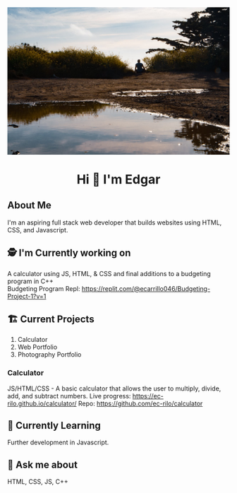 <img src="images/Background.jpg" alt="Edgar sitting outside during golden hour" align="center">
<h1 align="center">Hi 👋 I'm Edgar</h1>

## About Me
I'm an aspiring full stack web developer that builds websites using HTML, CSS, and Javascript.

## 🕵️ I'm Currently working on
A calculator using JS, HTML, & CSS and final additions to a budgeting program in C++
<br>
Budgeting Program Repl: https://replit.com/@ecarrillo046/Budgeting-Project-1?v=1

## 🏗️  Current Projects
1. Calculator
2. Web Portfolio
3. Photography Portfolio

### Calculator
JS/HTML/CSS - A basic calculator that allows the user to multiply, divide, add, and subtract numbers.
Live progress: https://ec-rilo.github.io/calculator/
Repo: https://github.com/ec-rilo/calculator

## 🌱 Currently Learning
Further development in Javascript.

## 💬 Ask me about
HTML, CSS, JS, C++

